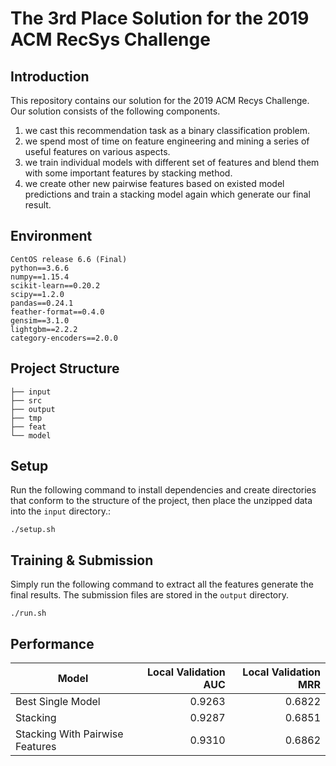 # The 3rd Place Solution for the 2019 ACM RecSys Challenge


## Introduction
This repository contains our solution for the 2019 ACM Recys Challenge.
Our solution consists of the following components. 
1. we cast this recommendation task as a binary classification problem.
2. we spend most of time on feature engineering and mining a series of useful features on various aspects. 
3. we train individual models with different set of features and blend them with some important features by stacking method. 
4. we create other new pairwise features based on existed model predictions and train a stacking model again which generate our final result.


## Environment
```
CentOS release 6.6 (Final)
python==3.6.6
numpy==1.15.4 
scikit-learn==0.20.2 
scipy==1.2.0
pandas==0.24.1
feather-format==0.4.0 
gensim==3.1.0
lightgbm==2.2.2
category-encoders==2.0.0
```


## Project Structure

```
├── input
├── src
├── output
├── tmp
├── feat
└── model
```

## Setup
Run the following command to install dependencies and create directories that conform to the structure of the project, then place the unzipped data into the ```input``` directory.:

```./setup.sh```


## Training & Submission
Simply run the following command to extract all the features generate the final results. The submission files are stored in the ```output``` directory. 
```
./run.sh
```


## Performance

| Model        | Local Validation AUC           | Local Validation MRR  |
| ------------- |-------------:| -----:|
| Best Single Model      | 0.9263 | 0.6822 |
| Stacking      | 0.9287      |   0.6851  |
| Stacking With Pairwise Features | 0.9310      |    0.6862  |

